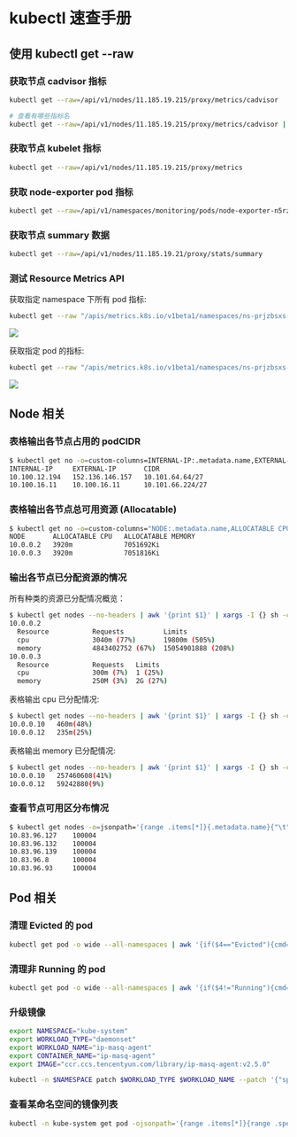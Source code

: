 # kubectl 速查手册

## 使用 kubectl get --raw

### 获取节点 cadvisor 指标

```bash
kubectl get --raw=/api/v1/nodes/11.185.19.215/proxy/metrics/cadvisor

# 查看有哪些指标名
kubectl get --raw=/api/v1/nodes/11.185.19.215/proxy/metrics/cadvisor | grep -v "#" | awk -F '{' '{print $1}' | awk '{print $1}' | sort | uniq
```

### 获取节点 kubelet 指标

```bash
kubectl get --raw=/api/v1/nodes/11.185.19.215/proxy/metrics
```

### 获取 node-exporter pod 指标

```bash
kubectl get --raw=/api/v1/namespaces/monitoring/pods/node-exporter-n5rz2:9100/proxy/metrics
```

### 获取节点 summary 数据

```bash
kubectl get --raw=/api/v1/nodes/11.185.19.21/proxy/stats/summary
```

### 测试 Resource Metrics API

获取指定 namespace 下所有 pod 指标:

```bash
kubectl get --raw "/apis/metrics.k8s.io/v1beta1/namespaces/ns-prjzbsxs-1391012-production/pods/"
```

![](https://image-host-1251893006.cos.ap-chengdu.myqcloud.com/2023%2F09%2F25%2F20230925162846.png)

获取指定 pod 的指标:

```bash
kubectl get --raw "/apis/metrics.k8s.io/v1beta1/namespaces/ns-prjzbsxs-1391012-production/pods/mixer-engine-0"
```

![](https://image-host-1251893006.cos.ap-chengdu.myqcloud.com/2023%2F09%2F25%2F20230925162948.png)

## Node 相关

### 表格输出各节点占用的 podCIDR

``` bash
$ kubectl get no -o=custom-columns=INTERNAL-IP:.metadata.name,EXTERNAL-IP:.status.addresses[1].address,CIDR:.spec.podCIDR
INTERNAL-IP     EXTERNAL-IP       CIDR
10.100.12.194   152.136.146.157   10.101.64.64/27
10.100.16.11    10.100.16.11      10.101.66.224/27
```

### 表格输出各节点总可用资源 (Allocatable)

``` bash
$ kubectl get no -o=custom-columns="NODE:.metadata.name,ALLOCATABLE CPU:.status.allocatable.cpu,ALLOCATABLE MEMORY:.status.allocatable.memory"
NODE       ALLOCATABLE CPU   ALLOCATABLE MEMORY
10.0.0.2   3920m             7051692Ki
10.0.0.3   3920m             7051816Ki
```

### 输出各节点已分配资源的情况

所有种类的资源已分配情况概览：

``` bash
$ kubectl get nodes --no-headers | awk '{print $1}' | xargs -I {} sh -c "echo {} ; kubectl describe node {} | grep Allocated -A 5 | grep -ve Event -ve Allocated -ve percent -ve --;"
10.0.0.2
  Resource           Requests          Limits
  cpu                3040m (77%)       19800m (505%)
  memory             4843402752 (67%)  15054901888 (208%)
10.0.0.3
  Resource           Requests   Limits
  cpu                300m (7%)  1 (25%)
  memory             250M (3%)  2G (27%)
```

表格输出 cpu 已分配情况:

``` bash
$ kubectl get nodes --no-headers | awk '{print $1}' | xargs -I {} sh -c 'echo -ne "{}\t" ; kubectl describe node {} | grep Allocated -A 5 | grep -ve Event -ve Allocated -ve percent -ve -- | grep cpu | awk '\''{print $2$3}'\'';'
10.0.0.10	460m(48%)
10.0.0.12	235m(25%)
```

表格输出 memory 已分配情况:

``` bash
$ kubectl get nodes --no-headers | awk '{print $1}' | xargs -I {} sh -c 'echo -ne "{}\t" ; kubectl describe node {} | grep Allocated -A 5 | grep -ve Event -ve Allocated -ve percent -ve -- | grep memory | awk '\''{print $2$3}'\'';'
10.0.0.10	257460608(41%)
10.0.0.12	59242880(9%)
```

### 查看节点可用区分布情况

```bash
$ kubectl get nodes -o=jsonpath='{range .items[*]}{.metadata.name}{"\t"}{.metadata.labels.failure-domain\.beta\.kubernetes\.io\/zone}{"\n"}{end}'
10.83.96.127    100004
10.83.96.132    100004
10.83.96.139    100004
10.83.96.8      100004
10.83.96.93     100004
```

## Pod 相关

### 清理 Evicted 的 pod

``` bash
kubectl get pod -o wide --all-namespaces | awk '{if($4=="Evicted"){cmd="kubectl -n "$1" delete pod "$2; system(cmd)}}'
```

### 清理非 Running 的 pod

``` bash
kubectl get pod -o wide --all-namespaces | awk '{if($4!="Running"){cmd="kubectl -n "$1" delete pod "$2; system(cmd)}}'
```

### 升级镜像

``` bash
export NAMESPACE="kube-system"
export WORKLOAD_TYPE="daemonset"
export WORKLOAD_NAME="ip-masq-agent"
export CONTAINER_NAME="ip-masq-agent"
export IMAGE="ccr.ccs.tencentyun.com/library/ip-masq-agent:v2.5.0"
```

``` bash
kubectl -n $NAMESPACE patch $WORKLOAD_TYPE $WORKLOAD_NAME --patch '{"spec": {"template": {"spec": {"containers": [{"name": "$CONTAINER_NAME","image": "$IMAGE" }]}}}}'
```

### 查看某命名空间的镜像列表

```bash
kubectl -n kube-system get pod -ojsonpath='{range .items[*]}{range .spec.containers[*]}{"\n"}{.image}{end}{end}' | sort | uniq
```

